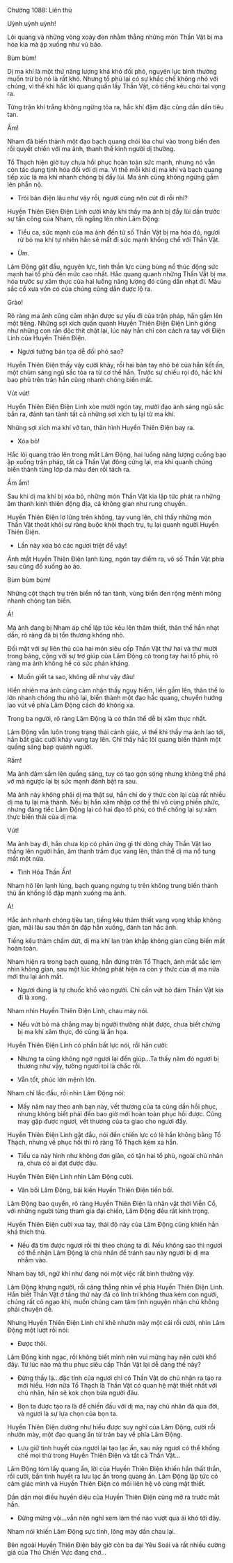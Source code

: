 




Chương 1088: Liên thủ


Uỳnh uỳnh uỳnh!

Lôi quang và những vòng xoáy đen nhằm thẳng những món Thần Vật bị ma hóa kia mà ập xuống như vũ bão.

Bùm bùm!

Dị ma khí là một thứ năng lượng khá khó đối phó, nguyên lực bình thường muốn trừ bỏ nó là rất khó. Nhưng tổ phù lại có sự khắc chế không nhỏ với chúng, vì thế khi hắc lôi quang quấn lấy Thần Vật, có tiếng kêu chói tai vọng ra.

Từng trận khí trắng không ngừng tỏa ra, hắc khí đậm đặc cũng dần dần tiêu tan.

Ầm!

Nham đã biến thành một đạo bạch quang chói lòa chui vào trong biển đen rồi quyết chiến với ma ảnh, thanh thế kinh người dị thường.

Tổ Thạch hiện giờ tuy chưa hồi phục hoàn toàn sức mạnh, nhưng nó vẫn còn tác dụng tịnh hóa đối với dị ma. Vì thế mỗi khi dị ma khí và bạch quang tiếp xúc là ma khí nhanh chóng bị đẩy lùi. Ma ảnh cũng không ngừng gầm lên phẫn nộ.

- Trói bản điện lâu như vậy rồi, ngươi cùng nên cút đi rồi nhỉ?

Huyền Thiên Điện Điện Linh cười khảy khi thấy ma ảnh bị đẩy lùi dần trước sự tấn công của Nham, rồi ngẩng lên nhìn Lâm Động:

- Tiểu ca, sức mạnh của ma ảnh đến từ số Thần Vật bị ma hóa đó, ngươi rừ bỏ ma khí tự nhiên hắn sẽ mất đi sức mạnh khống chế với Thần Vật.

- Ừm.

Lâm Động gật đầu, nguyên lực, tinh thần lực cùng bùng nổ thúc động sức mạnh hai tổ phù đến mức cao nhất. Hắc quang quanh những Thần Vật bị ma hóa trước sự xâm thực của hai luồng năng lượng đó cũng dần nhạt đi. Màu sắc cổ xưa vốn có của chúng cũng dần được lộ ra.

Grào!

Rõ ràng ma ảnh cũng cảm nhận được sự yếu đi của trận pháp, hắn gầm lên một tiếng. Những sợi xích quấn quanh Huyền Thiên Điện Điện Linh giống như những con rắn độc thít chặt lại, lúc này hắn chỉ còn cách ra tay với Điện Linh của Huyền Thiên Điện.

- Ngươi tưởng bản tọa dễ đối phó sao?

Huyền Thiên Điện thấy vậy cười khảy, rồi hai bàn tay nhỏ bé của hắn kết ấn, một chùm sáng ngũ sắc tỏa ra từ cơ thể hắn. Trước sự chiếu rọi đó, hắc khí bao phủ trên trán hắn cũng nhanh chóng biến mất.

Vút vút!

Huyền Thiên Điện Điện Linh xòe mười ngón tay, mười đạo ánh sáng ngũ sắc bắn ra, đánh tan tành tất cả những sợi xích tụ lại từ ma khí.

Những sợi xích ma khí vỡ tan, thân hình Huyền Thiên Điện bay ra.

- Xóa bỏ!

Hắc lôi quang trào lên trong mắt Lâm Động, hai luồng năng lượng cuồng bạo ập xuống trận pháp, tất cả Thần Vạt đông cứng lại, ma khí quanh chúng biến thành từng lớp da màu đen rồi tách ra.

Ầm ầm!

Sau khi dị ma khí bị xóa bỏ, những món Thần Vật kia lập tức phát ra những âm thanh kinh thiên động địa, cả không gian như rung chuyển.

Huyền Thiên Điện lơ lửng trên không, tay vung lên, chỉ thấy những món Thần Vật thoát khỏi sự ràng buộc khỏi thạch trụ, tụ lại quanh người Huyền Thiên Điện.

- Lần này xóa bỏ các ngươi triệt để vậy!

Ánh mắt Huyền Thiên Điện lạnh lùng, ngón tay điểm ra, vô số Thần Vật phía sau cũng đổ xuống ào ào.

Bùm bùm bùm!

Những cột thạch trụ trên biển nổ tan tành, vùng biển đen rộng mênh mông nhanh chóng tan biến.

Á!

Ma ảnh đang bị Nham áp chế lập tức kêu lên thảm thiết, thân thể hắn nhạt dần, rõ ràng đã bị tổn thương không nhỏ.

Đối mặt với sự liên thủ của hai món siêu cấp Thần Vật thứ hai và thứ mười trong bảng, cộng với sự trợ giúp của Lâm Động có trong tay hai tổ phù, rõ ràng ma ảnh không hề có sức phản kháng.

- Muốn giết ta sao, không dễ như vậy đâu!

Hiển nhiên ma ảnh cũng cảm nhận thấy nguy hiểm, liền gầm lên, thân thể lo lớn nhanh chóng thu nhỏ lại, biến thành một đạo hắc quang, chuyển hướng lao vút về phía Lâm Động cách đó không xa.

Trong ba người, rõ ràng Lâm Động là có thân thể dễ bị xâm thực nhất.

Lâm Động vẫn luôn trong trạng thái cảnh giác, vì thế khi thấy ma ảnh lao tới, hắn bất giác cười khảy vung tay lên. Chỉ thấy hắc lôi quang biến thành một quầng sáng bap quanh người.

Rầm!

Ma ảnh đâm sầm lên quầng sáng, tuy có tạo gợn sóng nhưng không thể phá vỡ mà ngược lại bị sức mạnh đánh bật ra sau.

Ma ảnh này không phải dị ma thật sự, hắn chí do ý thức còn lại của rất nhiều dị ma tụ lại mà thành. Nếu bị hắn xâm nhập cơ thể thì vô cùng phiền phức, nhưng đáng tiếc Lâm Động lại có hai đạo tổ phù, có thể chống lại sự xâm thực biến thái của dị ma.

Vút!

Ma ảnh bay đi, hắn chưa kịp có phản ứng gì thì dòng chảy Thần Vật lao thẳng lên người hắn, âm thanh trầm đục vang lên, thân thể dị ma nổ tung mất một nửa.

- Tình Hóa Thần Ấn!

Nham hô lên lạnh lùng, bạch quang ngưng tụ trên không trung biến thành thủ ấn khổng lồ đập mạnh xuống ma ảnh.

Á!

Hắc ảnh nhanh chóng tiêu tan, tiếng kêu thảm thiết vang vọng khắp không gian, mãi lâu sau thần ấn đập hẳn xuống, đánh tan hắc ảnh.

Tiếng kêu thảm chấm dứt, dị ma khí lan tràn khắp không gian cũng biến mất hoàn toàn.

Nham hiện ra trong bạch quang, hắn đứng trên Tổ Thạch, ánh mắt sắc lẹm nhìn không gian, sau một lúc không phát hiện ra còn ý thức của dị ma nữa mới thu lại ánh mắt.

- Ngươi đúng là tự chuốc khổ vào người. Chỉ cần vứt bỏ đám Thần Vật kia đi là xong.

Nham nhìn Huyền Thiên Điện Linh, chau mày nói.

- Nếu vứt bỏ mà chẳng may bị người thường nhặt được, chưa biết chừng bị ma khí xâm thực, đó cũng là ẩn họa.

Huyền Thiên Điện Linh có phần bất lực nói, rồi hắn cười:

- Nhưng ta cũng không ngờ ngươi lại đến giúp…Ta thấy năm đó ngươi bị thương như vậy, tưởng ngươi toi là chắc rồi.

- Vẫn tốt, phúc lớn mệnh lớn.

Nham chỉ lắc đầu, rồi nhìn Lâm Động nói:

- Mấy năm nay theo anh bạn này, vết thương của ta cũng dần hồi phục, nhưng không biết phải đến bao giờ mới hoàn toàn phục hồi được. Cũng may gặp được ngươi, vết thương của ta giao cho ngươi đấy.

Huyền Thiên Điện Linh gật đầu, nói đến chiến lực có lẽ hắn không bằng Tổ Thạch, nhưng về phục hồi thì rõ ràng Tổ Thạch kém xa hắn.

- Tiểu ca này hình như không đơn giản, có tận hai tổ phù, ngoài chủ nhân ra, chưa có ai đạt được đâu.

Huyền Thiên Điện Linh nhìn Lâm Động cười.

- Vãn bối Lâm Động, bái kiến Huyền Thiên Điện tiền bối.

Lâm Động bao quyền, rõ ràng Huyền Thiên Điện là nhân vật thời Viễn Cổ, với những người từng tham gia đại chiến, Lâm Động đều rất kính trọng.

Huyền Thiên Điện cười xua tay, thái độ này của Lâm Động cũng khiến hắn khá thích thú.

- Nếu đã tìm được ngươi rồi thì theo chúng ta đi. Nếu không sao thì ngươi có thể nhận Lâm Động là chủ nhân để tránh sau này ngươi bị dị ma nhằm vào.

Nham bay tới, ngữ khí như đang nói một việc rất bình thường vậy.

Lâm Động khựng người, rồi căng thẳng nhìn về phía Huyền Thiên Điện Linh. Hắn biết Thần Vật ở tầng thứ này đã có linh trí không thua kém con người, chúng rất có ngạo khí, muốn chúng cam tâm tình nguyện nhận chủ không phải chuyện dễ.

Nhưng Huyền Thiên Điện Linh chỉ khẽ nhướn mày một cái rồi cười, nhìn Lâm Động một lượt rồi nói:

- Được thôi.

Lâm Động kinh ngạc, rồi không biết mình nên vui mừng hay nên cười khổ đây. Từ lúc nào mà thu phục siêu cấp Thần Vật lại dễ dàng thế này?

- Đừng thấy lạ…đặc tính của ngươi chỉ có Thần Vật do chủ nhân ra tạo ra mới hiểu. Hơn nữa Tổ Thạch là Thần Vật có quan hệ mật thiết nhất với chủ nhân, hắn sẽ kok chọn bừa người đâu.

- Bọn ta được tạo ra là để chiến đấu với dị ma, nay chủ nhân đã qua đời, và ngươi là sự lựa chọn của bọn ta.

Huyền Thiên Điện dường như hiểu được suy nghĩ của Lâm Động, cười rồi nhướn mày, một đạo quang ấn từ trán bay về phía Lâm Động.

- Lưu giữ tinh huyết của ngươi lại tạo lạc ấn, sau này ngươi có thể khống chế mọi thứ trong Huyền Thiên Điện và tất cả Thần Vật…

Lâm Động tóm lấy quang ấn, lời của Huyền Thiên Điện khiến hắn thất thần, rồi cười, bắn tinh huyết ra lưu lạc ấn trong quang ấn. Lâm Động lập tức có cảm giác mình và Huyền Thiên Điện có mối liên hệ vô cùng mật thiết.

Dần dần mọi điều huyền diệu của Huyền Thiên Điện cũng mở ra trước mắt hắn.

- Đừng mừng vội…vẫn nên nghĩ xem làm thế nào vượt qua ải khó tới đây.

Nham nói khiến Lâm Động sực tỉnh, lông mày dần chau lại.

Bên ngoài Huyền Thiên Điện bây giờ còn ba đại Yêu Soái và rất nhiều cường giả của Thú Chiến Vực đang chờ…




